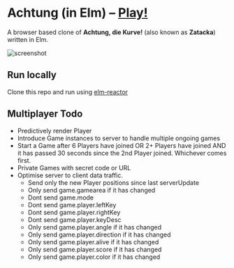 # Achtung (in Elm) – [Play!](http://gbark.github.io/achtung)

A browser based clone of **Achtung, die Kurve!** (also known as **Zatacka**) written in Elm.

![screenshot](screenshot.png)

## Run locally

Clone this repo and run using [elm-reactor](https://github.com/elm-lang/elm-reactor)

## Multiplayer Todo

* Predictively render Player
* Introduce Game instances to server to handle multiple ongoing games
* Start a Game after 6 Players have joined OR 2+ Players have joined AND it 
has passed 30 seconds since the 2nd Player joined. Whichever comes first.
* Private Games with secret code or URL
* Optimise server to client data traffic. 
	- Send only the new Player positions since last serverUpdate
	- Only send game.gamearea if it has changed
	- Dont send game.mode
	- Dont send game.player.leftKey
	- Dont send game.player.rightKey
	- Dont send game.player.keyDesc
	- Only send game.player.angle if it has changed
	- Only send game.player.direction if it has changed
	- Only send game.player.alive if it has changed
	- Only send game.player.score if it has changed
	- Only send game.player.color if it has changed